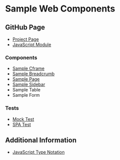 # Sample Web Components

## GitHub Page

- [Project Page](https://jamesroberthugginsngo.github.io/sample-web-components/)
- [JavaScript Module](https://jamesroberthugginsngo.github.io/sample-web-components/components/index.js)

### Components

- [Sample Cframe](https://jamesroberthugginsngo.github.io/sample-web-components/components/sample-cframe/index.js)
- [Sample Breadcrumb](https://jamesroberthugginsngo.github.io/sample-web-components/components/sample-breadcrumb/index.js)
- [Sample Page](https://jamesroberthugginsngo.github.io/sample-web-components/components/sample-page/index.js)
- [Sample Sidebar](https://jamesroberthugginsngo.github.io/sample-web-components/components/sample-sidebar/index.js)
- Sample Table
- Sample Form

### Tests

- [Mock Test](https://jamesroberthugginsngo.github.io/sample-web-components/tests/mock/index.html)
- [SPA Test](https://jamesroberthugginsngo.github.io/sample-web-components/tests/spa/index.html)

## Additional Information

- [JavaScript Type Notation](./JSTN.md)
